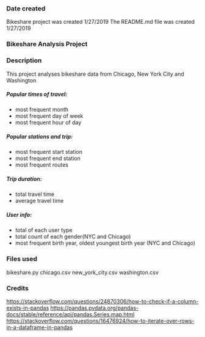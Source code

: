 ### Date created
Bikeshare project was created 1/27/2019
The README.md file was created 1/27/2019

### Bikeshare Analysis Project

### Description
This project analyses bikeshare data from Chicago, New York City and Washington

##### Popular times of travel:
* most frequent month
* most frequent day of week
* most frequent hour of day

##### Popular stations and trip:
* most frequent start station
* most frequent end station
* most frequent routes

##### Trip duration:
* total travel time
* average travel time

##### User info:
* total of each user type
* total count of each gender(NYC and Chicago)
* most frequent  birth year, oldest youngest birth year (NYC and Chicago)

### Files used
bikeshare.py
chicago.csv
new_york_city.csv
washington.csv

### Credits
https://stackoverflow.com/questions/24870306/how-to-check-if-a-column-exists-in-pandas
https://pandas.pydata.org/pandas-docs/stable/reference/api/pandas.Series.map.html
https://stackoverflow.com/questions/16476924/how-to-iterate-over-rows-in-a-dataframe-in-pandas

